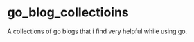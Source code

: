 go_blog_collectioins
====================

A collections of go blogs that i find very helpful while using go. 
